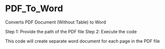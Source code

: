 # PDF_To_Word
Converts PDF Document (Without Table) to Word 

Step 1: Provide the path of the PDF file
Step 2: Execute the code

This code will  create separate word document for each page in the PDF file
